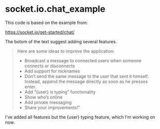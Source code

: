 # socket.io.chat_example
This code is based on the example from:

https://socket.io/get-started/chat/

The botom of the text suggest adding several features.

>
>Here are some ideas to improve the application:
>
>* Broadcast a message to connected users when someone connects or disconnects
>* Add support for nicknames
>* Don’t send the same message to the user that sent it himself. Instead, append the message directly as soon as he presses enter.
>* Add “{user} is typing” functionality
>* Show who’s online
>* Add private messaging
>* Share your improvements!"
>

I've added all features but the {user} typing feature, which I'm working on now.
